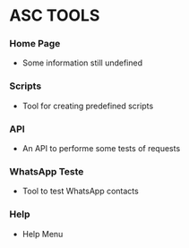 # ASC TOOLS

### Home Page
- Some information still undefined

### Scripts
- Tool for creating predefined scripts

### API
- An API to performe some tests of requests

### WhatsApp Teste
- Tool to test WhatsApp contacts

### Help
- Help Menu